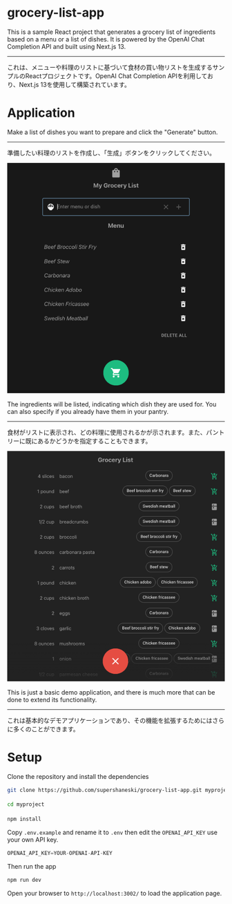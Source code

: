 grocery-list-app
======

This is a sample React project that generates a grocery list of ingredients based on a menu or a list of dishes. It is powered by the OpenAI Chat Completion API and built using Next.js 13.

----

これは、メニューや料理のリストに基づいて食材の買い物リストを生成するサンプルのReactプロジェクトです。OpenAI Chat Completion APIを利用しており、Next.js 13を使用して構築されています。


# Application

Make a list of dishes you want to prepare and click the "Generate" button.

---

準備したい料理のリストを作成し、「生成」ボタンをクリックしてください。

![Search Menu](./docs/screenshot1.png "Search Menu")

The ingredients will be listed, indicating which dish they are used for. You can also specify if you already have them in your pantry.

---

食材がリストに表示され、どの料理に使用されるかが示されます。また、パントリーに既にあるかどうかを指定することもできます。

![Grocery List](./docs/screenshot2.png "Grocery List")

This is just a basic demo application, and there is much more that can be done to extend its functionality.

---

これは基本的なデモアプリケーションであり、その機能を拡張するためにはさらに多くのことができます。



# Setup

Clone the repository and install the dependencies

```sh
git clone https://github.com/supershaneski/grocery-list-app.git myproject

cd myproject

npm install
```

Copy `.env.example` and rename it to `.env` then edit the `OPENAI_API_KEY` use your own API key. 

```javascript
OPENAI_API_KEY=YOUR-OPENAI-API-KEY
```

Then run the app

```sh
npm run dev
```

Open your browser to `http://localhost:3002/` to load the application page.